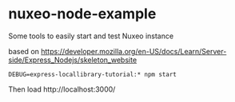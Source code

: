 # nuxeo-node-example

Some tools to easily start and test Nuxeo instance

based on https://developer.mozilla.org/en-US/docs/Learn/Server-side/Express_Nodejs/skeleton_website

    DEBUG=express-locallibrary-tutorial:* npm start
    
    
Then load http://localhost:3000/
